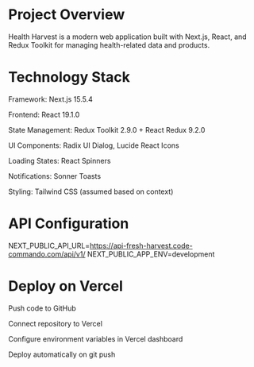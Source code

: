 # Project Overview
Health Harvest is a modern web application built with Next.js, React, and Redux Toolkit for managing health-related data and products.

# Technology Stack
Framework: Next.js 15.5.4

Frontend: React 19.1.0

State Management: Redux Toolkit 2.9.0 + React Redux 9.2.0

UI Components: Radix UI Dialog, Lucide React Icons

Loading States: React Spinners

Notifications: Sonner Toasts

Styling: Tailwind CSS (assumed based on context)

# API Configuration
NEXT_PUBLIC_API_URL=https://api-fresh-harvest.code-commando.com/api/v1/
NEXT_PUBLIC_APP_ENV=development

# Deploy on Vercel 
Push  code to GitHub

Connect  repository to Vercel

Configure environment variables in Vercel dashboard

Deploy automatically on git push
